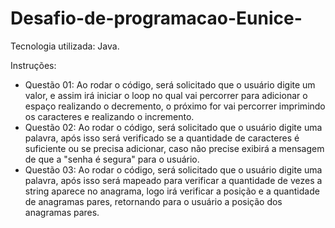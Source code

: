 # Desafio-de-programacao-Eunice-

Tecnologia utilizada: Java.

Instruções:
  - Questão 01: Ao rodar o código, será solicitado que o usuário digite um valor, e assim irá iniciar o loop no qual vai percorrer para adicionar o espaço realizando o decremento,
  o próximo for vai percorrer imprimindo os caracteres e realizando o incremento.
  - Questão 02: Ao rodar o código, será solicitado que o usuário digite uma palavra, após isso será verificado se a quantidade de caracteres é suficiente ou se precisa adicionar,   caso não precise exibirá a mensagem de que a "senha é segura" para o usuário.
  - Questão 03: Ao rodar o código, será solicitado que o usuário digite uma palavra, após isso será mapeado para verificar a quantidade de vezes a string aparece no anagrama, logo   irá verificar a posição e a quantidade de anagramas pares, retornando para o usuário a posição dos anagramas pares.
